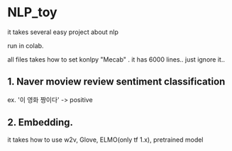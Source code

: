 # NLP_toy
it takes several easy project about nlp

run in colab.

all files takes how to set konlpy "Mecab" . it has 6000 lines.. just ignore it..

## 1. Naver moview review sentiment classification
ex. '이 영화 짱이다' -> positive

## 2. Embedding.
it takes how to use w2v, Glove, ELMO(only tf 1.x), pretrained model
